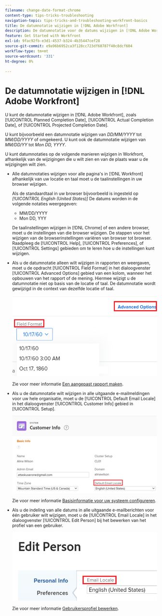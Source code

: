 ```yaml
---
filename: change-date-format-chrome
content-type: tips-tricks-troubleshooting
navigation-topic: tips-tricks-and-troubleshooting-workfront-basics
title: De datumnotatie wijzigen in [!DNL Adobe Workfront]
description: De datumnotatie voor de datums wijzigen in [!DNL Adobe Workfront] u moet de taalmontages in uw browser veranderen.
feature: Get Started with Workfront
exl-id: 9fac92fb-e3d1-4537-b324-4b35447cef28
source-git-commit: e9a96b6952ca3f128cc723df68787f40c8dcf604
workflow-type: tm+mt
source-wordcount: '331'
ht-degree: 0%

---
```


# De datumnotatie wijzigen in [!DNL Adobe Workfront]

<!--this article used to be called "Change the date format in Adobe Workfront when using Chrome". The team decieded to make it more generic and hide the steps. Also see drafted content below-->

U kunt de datumnotatie wijzigen in [!DNL Adobe Workfront], zoals [!UICONTROL Planned Completion Date], [!UICONTROL Actual Completion Date], of [!UICONTROL Projected Completion Date].

U kunt bijvoorbeeld een datumnotatie wijzigen van _DD/MM/YYYY_ tot _MM/DD/YYYY_ of omgekeerd.
U kunt ook de datumnotatie wijzigen van _MM/DD/YY_ tot _Mon DD, YYYY_.

U kunt datumnotaties op de volgende manieren wijzigen in Workfront, afhankelijk van de wijzigingen die u wilt zien en van de plaats waar u de wijzigingen wilt zien.

* Alle datumnotaties wijzigen voor alle pagina&#39;s in [!DNL Workfront] afhankelijk van uw locatie en taal moet u de taalinstellingen in uw browser wijzigen.

  Als de standaardtaal in uw browser bijvoorbeeld is ingesteld op *[!UICONTROL English (United States)]* De datums worden in de volgende notaties weergegeven:

   * MM/DD/YYYY
   * Mon DD, YYY

  De taalinstellingen wijzigen in [!DNL Chrome] of een andere browser, moet u de instellingen van die browser wijzigen. De stappen voor het wijzigen van de browserinstellingen variëren van browser tot browser. Raadpleeg de [!UICONTROL Help], [!UICONTROL Preferences], of [!UICONTROL Settings] gebieden om te leren hoe u de instellingen kunt wijzigen.

* Als u de datumnotatie alleen wilt wijzigen in rapporten en weergaven, moet u de opdracht [!UICONTROL Field Format] in het dialoogvenster [!UICONTROL Advanced Options] gebied van een kolom, wanneer het opbouwen van het rapport of de mening. Hiermee wijzigt u de datumnotatie niet op basis van de locatie of taal. De datumnotatie wordt gewijzigd in de context van dezelfde locatie of taal.

  ![](assets/field-format-in-advanced-options-of-a-view-highlighted.png)

  Zie voor meer informatie [Een aangepast rapport maken](../../reports-and-dashboards/reports/creating-and-managing-reports/create-custom-report.md).

* Als u de datumnotatie wilt wijzigen in alle uitgaande e-mailmeldingen voor uw hele organisatie, moet u de [!UICONTROL Default Email Locale] in het dialoogvenster [!UICONTROL Customer Info] gebied in [!UICONTROL Setup].

  ![](assets/default-email-locale-field.png)

  Zie voor meer informatie [Basisinformatie voor uw systeem configureren](../../administration-and-setup/get-started-wf-administration/configure-basic-info.md).

* Als u de indeling van alle datums in alle uitgaande e-mailberichten voor één gebruiker wilt wijzigen, moet u de [!UICONTROL Email Locale] in het dialoogvenster [!UICONTROL Edit Person] bij het bewerken van het profiel van een gebruiker.

  ![](assets/email-locale-for-user-profile-highlighted.png)

  Zie voor meer informatie [Gebruikersprofiel bewerken](../../administration-and-setup/add-users/create-and-manage-users/edit-a-users-profile.md).

<!--drafted because we should not document steps for a third-party application

To change your language settings in Chrome:

1. Click the 3-dots in the top right corner of your Chrome interface, then click **Settings**.
1. On the left area of the Settings page, expand **Advanced**, then click **Languages**.  
   Or  
   Search for *language*&nbsp;at the top of the Settings page, then click **Languages**.

1. In the **Language** list, locate the language and region that use your preferred date format.

   **Example:** If you speak English and you want the date format to be MM/DD/YYYY, you would select **English (United States)**. If you speak English and you want the date format to be DD/MM/YYY, you would select **English (United Kingdom)**.

1. (Conditional) If the language and region you want to use are not visible in the list, click **Add languages** to add it to the list.
1. Click the 3-dot menu next to the language and region you want to use, then click **Move to the top**.
1. Return to the Workfront interface, then refresh the page.  
   The date format is now updated in projects and other areas of Workfront that use MM/DD/YYYY or DD/MM/YYYY format when displaying dates.

   -->

